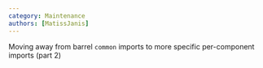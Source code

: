 ```yaml
---
category: Maintenance
authors: [MatissJanis]
---
```


Moving away from barrel `common` imports to more specific per-component imports (part 2)
